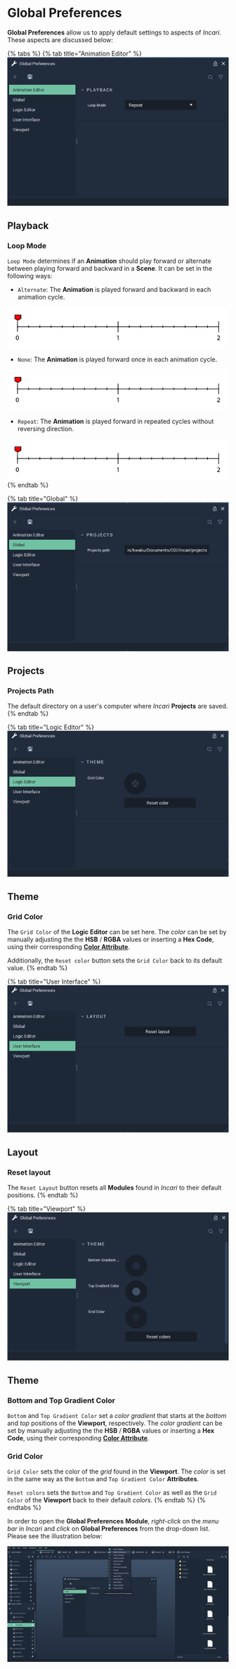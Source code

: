 # Global Preferences

**Global Preferences** allow us to apply default settings to aspects of *Incari*. These aspects are discussed below:

{% tabs %}
{% tab title="Animation Editor" %}
![](../.gitbook/assets/animation-editor.PNG)

## Playback

### Loop Mode

`Loop Mode` determines if an **Animation** should play forward or alternate between playing forward and backward in a **Scene**. It can be set in the following ways:

* `Alternate`: The **Animation** is played forward and backward in each animation cycle.

![](../.gitbook/assets/interpolation-mode-alternate.gif)

* `None`: The **Animation** is played forward once in each animation cycle.

![](../.gitbook/assets/interpolation-mode-once.gif)

* `Repeat`: The **Animation** is played forward in repeated cycles without reversing direction.

![](../.gitbook/assets/interpolation-mode-repeat.gif)
{% endtab %}

{% tab title="Global" %}
![](../.gitbook/assets/global.PNG)

## Projects

### Projects Path

The default directory on a user's computer where *Incari* **Projects** are saved.
{% endtab %}

{% tab title="Logic Editor" %}
![](../.gitbook/assets/logic-editor.PNG)

## Theme

### Grid Color

The `Grid Color` of the **Logic Editor** can be set here. The *color* can be set by manually adjusting the the **HSB** / **RGBA** values or inserting a **Hex Code**, using their corresponding [**Color Attribute**](color-../getting-started/attributes/attribute-types/color-attributes.md).

Additionally, the `Reset color` button sets the `Grid Color` back to its default value.
{% endtab %}

{% tab title="User Interface" %}
![](../.gitbook/assets/user-interface.PNG)

## Layout

### Reset layout

The `Reset Layout` button resets all **Modules** found in *Incari* to their default positions.
{% endtab %}

{% tab title="Viewport" %}
![](../.gitbook/assets/viewport.PNG)

## Theme

### Bottom and Top Gradient Color

`Bottom` and `Top Gradient Color` set a _color gradient_ that starts at the _bottom_ and _top_ positions of the **Viewport**, respectively. The _color gradient_ can be set by manually adjusting the the **HSB** / **RGBA** values or inserting a **Hex Code**, using their corresponding [**Color Attribute**](color-../getting-started/attributes/attribute-types/color-attributes.md).

### Grid Color

`Grid Color` sets the color of the _grid_ found in the **Viewport**. The *color* is set in the same way as the `Bottom` and `Top Gradient Color` **Attributes**.

`Reset colors` sets the `Bottom` and `Top Gradient Color` as well as the `Grid Color` of the **Viewport** back to their default *colors*.
{% endtab %}
{% endtabs %}

In order to open the **Global Preferences** **Module**, _right-click_ on the _menu bar_ in *Incari* and _click_ on **Global Preferences** from the drop-down list. Please see the illustration below:

![](../.gitbook/assets/open-global-preferences.PNG)

